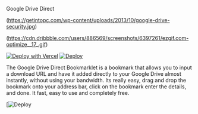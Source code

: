 Google Drive Direct

(https://getintopc.com/wp-content/uploads/2013/10/google-drive-security.jpg)


(https://cdn.dribbble.com/users/886569/screenshots/6397261/ezgif.com-optimize__17_.gif)


[![Deploy with Vercel](https://vercel.com/button)](https://vercel.com/new/git/external?repository-url=https%3A%2F%2Fgithub.com%2Fvercel%2Fnext.js%2Ftree%2Fcanary%2Fexamples%2Fhello-world) [![Deploy](https://www.herokucdn.com/deploy/button.svg)](https://heroku.com/deploy)


The Google Drive Direct Bookmarklet is a bookmark that allows you to input a download URL and have it added directly to your Google Drive almost instantly, without using your bandwidth. Its really easy, drag and drop the bookmark onto your address bar, click on the bookmark enter the details, and done. It fast, easy to use and completely free.


[![Deploy](https://cdn.dribbble.com/users/886569/screenshots/6397261/ezgif.com-optimize__17_.gif)

